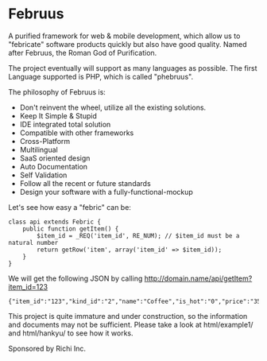 Februus
=======

A purified framework for web &amp; mobile development, which allow us to "febricate" software products quickly but also have good quality. Named after Februus, the Roman God of Purification.

The project eventually will support as many languages as possible. The first Language supported is PHP, which is called "phebruus".

The philosophy of Februus is:
* Don't reinvent the wheel, utilize all the existing solutions.
* Keep It Simple & Stupid
* IDE integrated total solution
* Compatible with other frameworks
* Cross-Platform
* Multilingual
* SaaS oriented design
* Auto Documentation
* Self Validation
* Follow all the recent or future standards
* Design your software with a fully-functional-mockup

Let's see how easy a "febric" can be:

    class api extends Febric {
        public function getItem() {
            $item_id = _REQ('item_id', RE_NUM); // $item_id must be a natural number
            return getRow('item', array('item_id' => $item_id));
        }
    }

We will get the following JSON by calling http://domain.name/api/getItem?item_id=123

    {"item_id":"123","kind_id":"2","name":"Coffee","is_hot":"0","price":"35","error":0,"message":"Success"}

This project is quite immature and under construction, so the information and documents may not be sufficient. Please take a look at html/example1/ and html/hankyu/ to see how it works.

Sponsored by Richi Inc.

